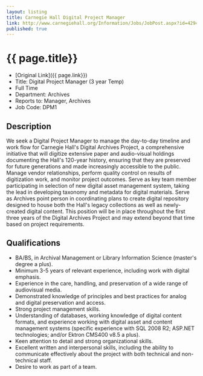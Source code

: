 ```yaml
---
layout: listing
title: Carnegie Hall Digital Project Manager
link: http://www.carnegiehall.org/Information/Jobs/JobPost.aspx?id=4294987116
published: true
---
```


# {{ page.title}}

* [Original Link]({{ page.link}})
* Title: Digital Project Manager (3 year Temp)
* Full Time
* Department: Archives
* Reports to: Manager, Archives
* Job Code: DPM1

## Description

We seek a Digital Project Manager to manage the day-to-day timeline and work flow for Carnegie Hall's Digital Archives Project, a comprehensive initiative that will digitize extensive paper and audio-visual holdings documenting the Hall's 120-year history, ensuring that they are preserved for future generations and made increasingly accessible to the public.  Manage vendor relationships, perform quality control on results of digitization work, and monitor project outcomes.  Serve as key team member participating in selection of new digital asset management system, taking the lead in developing taxonomy and metadata for digital materials.  Serve as Archives point person in coordinating plans to create digital repository designed to house both the Hall's legacy collections as well as newly-created digital content.  This position will be in place throughout the first three years of the Digital Archives Project and may extend beyond that time based on project requirements.

## Qualifications

* BA/BS, in Archival Management or Library Information Science (master's degree a plus).
* Minimum 3-5 years of relevant experience, including work with digital emphasis.
* Experience in the care, handling, and preservation of a wide range of audiovisual media.
* Demonstrated knowledge of principles and best practices for analog and digital preservation and access.
* Strong project management skills.
* Understanding of databases, working knowledge of digital content formats, and experience working with digital asset and content management systems (specific experience with SQL 2008 R2; ASP.NET technologies; and/or Ektron CMS400 v8.5 a plus).
* Keen attention to detail and strong organizational skills.
* Excellent written and interpersonal skills, including the ability to communicate effectively about the project with both technical and non-technical staff.
* Desire to work as part of a team.